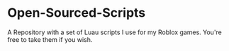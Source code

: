 # Open-Sourced-Scripts
A Repository with a set of Luau scripts I use for my Roblox games. You're free to take them if you wish.
